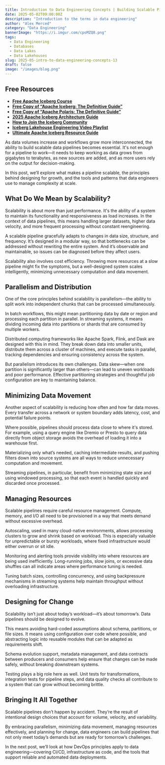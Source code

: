 ```yaml
---
title: Introduction to Data Engineering Concepts | Building Scalable Pipelines
date: 2025-05-02T09:00:00Z
description: "Introduction to the terms in data engineering"
author: "Alex Merced"
category: "Data Engineering"
bannerImage: "https://i.imgur.com/cpoMZQ8.png"
tags:
  - Data Engineering
  - Databases
  - Data Lakes
  - Data Lakehouses
slug: 2025-05-intro-to-data-engineering-concepts-13
draft: false
image: "/images/blog.png"
---
```


## Free Resources  
- **[Free Apache Iceberg Course](https://hello.dremio.com/webcast-an-apache-iceberg-lakehouse-crash-course-reg.html?utm_source=ev_external_blog&utm_medium=influencer&utm_campaign=intro_to_de&utm_content=alexmerced&utm_term=external_blog)**  
- **[Free Copy of “Apache Iceberg: The Definitive Guide”](https://hello.dremio.com/wp-apache-iceberg-the-definitive-guide-reg.html?utm_source=ev_external_blog&utm_medium=influencer&utm_campaign=intro_to_de&utm_content=alexmerced&utm_term=external_blog)**  
- **[Free Copy of “Apache Polaris: The Definitive Guide”](https://hello.dremio.com/wp-apache-polaris-guide-reg.html?utm_source=ev_external_blog&utm_medium=influencer&utm_campaign=intro_to_de&utm_content=alexmerced&utm_term=external_blog)**  
- **[2025 Apache Iceberg Architecture Guide](https://medium.com/data-engineering-with-dremio/2025-guide-to-architecting-an-iceberg-lakehouse-9b19ed42c9de)**  
- **[How to Join the Iceberg Community](https://medium.alexmerced.blog/guide-to-finding-apache-iceberg-events-near-you-and-being-part-of-the-greater-iceberg-community-0c38ae785ddb)**  
- **[Iceberg Lakehouse Engineering Video Playlist](https://youtube.com/playlist?list=PLsLAVBjQJO0p0Yq1fLkoHvt2lEJj5pcYe&si=WTSnqjXZv6Glkc3y)**  
- **[Ultimate Apache Iceberg Resource Guide](https://medium.com/data-engineering-with-dremio/ultimate-directory-of-apache-iceberg-resources-e3e02efac62e)** 

As data volumes increase and workflows grow more interconnected, the ability to build scalable data pipelines becomes essential. It's not enough for a pipeline to work—it needs to keep working as data grows from gigabytes to terabytes, as new sources are added, and as more users rely on the output for decision-making.

In this post, we’ll explore what makes a pipeline scalable, the principles behind designing for growth, and the tools and patterns that data engineers use to manage complexity at scale.

## What Do We Mean by Scalability?

Scalability is about more than just performance. It's the ability of a system to maintain its functionality and responsiveness as load increases. In the context of data pipelines, this means handling larger datasets, higher data velocity, and more frequent processing without constant reengineering.

A scalable pipeline gracefully adapts to changes in data size, structure, and frequency. It’s designed in a modular way, so that bottlenecks can be addressed without rewriting the entire system. And it’s observable and maintainable, so issues can be diagnosed before they affect users.

Scalability also involves cost efficiency. Throwing more resources at a slow pipeline might fix the symptoms, but a well-designed system scales intelligently, minimizing unnecessary computation and data movement.

## Parallelism and Distribution

One of the core principles behind scalability is parallelism—the ability to split work into independent chunks that can be processed simultaneously.

In batch workflows, this might mean partitioning data by date or region and processing each partition in parallel. In streaming systems, it means dividing incoming data into partitions or shards that are consumed by multiple workers.

Distributed computing frameworks like Apache Spark, Flink, and Dask are designed with this in mind. They break down data into smaller units, distribute them across a cluster of machines, and execute tasks in parallel, tracking dependencies and ensuring consistency across the system.

But parallelism introduces its own challenges. Data skew—when one partition is significantly larger than others—can lead to uneven workloads and poor performance. Effective partitioning strategies and thoughtful job configuration are key to maintaining balance.

## Minimizing Data Movement

Another aspect of scalability is reducing how often and how far data moves. Every transfer across a network or system boundary adds latency, cost, and potential failure points.

Where possible, pipelines should process data close to where it's stored. For example, using a query engine like Dremio or Presto to query data directly from object storage avoids the overhead of loading it into a warehouse first.

Materializing only what’s needed, caching intermediate results, and pushing filters down into source systems are all ways to reduce unnecessary computation and movement.

Streaming pipelines, in particular, benefit from minimizing state size and using windowed processing, so that each event is handled quickly and discarded once processed.

## Managing Resources

Scalable pipelines require careful resource management. Compute, memory, and I/O all need to be provisioned in a way that meets demand without excessive overhead.

Autoscaling, used in many cloud-native environments, allows processing clusters to grow and shrink based on workload. This is especially valuable for unpredictable or bursty workloads, where fixed infrastructure would either overrun or sit idle.

Monitoring and alerting tools provide visibility into where resources are being used inefficiently. Long-running jobs, slow joins, or excessive data shuffles can all indicate areas where performance tuning is needed.

Tuning batch sizes, controlling concurrency, and using backpressure mechanisms in streaming systems help maintain throughput without overloading infrastructure.

## Designing for Change

Scalability isn’t just about today’s workload—it’s about tomorrow’s. Data pipelines should be designed to evolve.

This means avoiding hard-coded assumptions about schema, partitions, or file sizes. It means using configuration over code where possible, and abstracting logic into reusable modules that can be adapted as requirements shift.

Schema evolution support, metadata management, and data contracts between producers and consumers help ensure that changes can be made safely, without breaking downstream systems.

Testing plays a big role here as well. Unit tests for transformations, integration tests for pipeline steps, and data quality checks all contribute to a system that can grow without becoming brittle.

## Bringing It All Together

Scalable pipelines don’t happen by accident. They’re the result of intentional design choices that account for volume, velocity, and variability.

By embracing parallelism, minimizing data movement, managing resources effectively, and planning for change, data engineers can build pipelines that not only meet today’s demands but are ready for tomorrow’s challenges.

In the next post, we’ll look at how DevOps principles apply to data engineering—covering CI/CD, infrastructure as code, and the tools that support reliable and automated data deployments.
